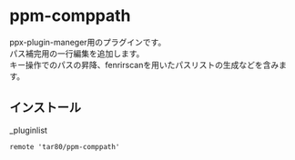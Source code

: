 # ppm-comppath

ppx-plugin-maneger用のプラグインです。  
パス補完用の一行編集を追加します。  
キー操作でのパスの昇降、fenrirscanを用いたパスリストの生成などを含みます。

## インストール

\_pluginlist

```text
remote 'tar80/ppm-comppath'
```

